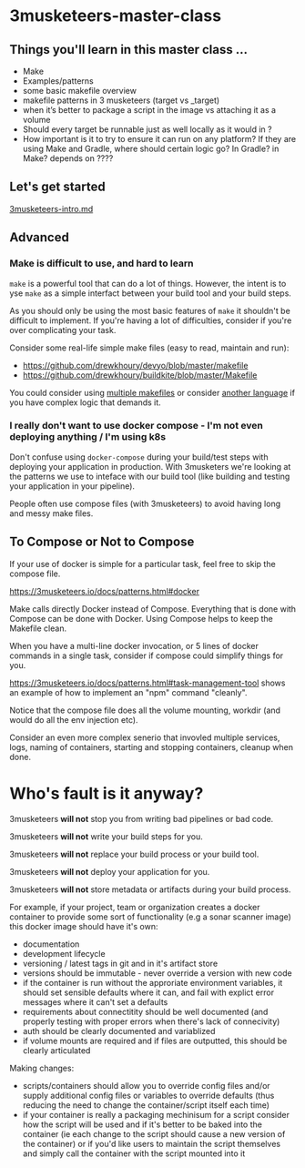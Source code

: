 # 3musketeers-master-class

## Things you'll learn in this master class ...

- Make
- Examples/patterns
- some basic makefile overview
- makefile patterns in 3 musketeers (target vs _target)
- when it’s better to package a script in the image vs attaching it as a volume
- Should every target be runnable just as well locally as it would in <insert specific build server>?
- How important is it to try to ensure it can run on any platform? If they are using Make and Gradle, where should certain logic go?  In Gradle? in Make? depends on ????

## Let's get started

[3musketeers-intro.md](3musketeers-intro.md)

## Advanced

### Make is difficult to use, and hard to learn

`make` is a powerful tool that can do a lot of things. However, the intent is to yse `make` as a simple interfact between your build tool and your build steps.

As you should only be using the most basic features of `make` it shouldn't be difficult to implement. If you're having a lot of difficulties, consider if you're over complicating your task.

Consider some real-life simple make files (easy to read, maintain and run):

- https://github.com/drewkhoury/devyo/blob/master/makefile
- https://github.com/drewkhoury/buildkite/blob/master/Makefile

You could consider using [multiple makefiles](https://3musketeers.io/docs/make.html#multiple-makefiles) or consider [another language](https://3musketeers.io/docs/make.html#complex-targets) if you have complex logic that demands it.

### I really don't want to use docker compose - I'm not even deploying anything / I'm using k8s

Don't confuse using `docker-compose` during your build/test steps with deploying your application in production. With 3musketers we're looking at the patterns we use to inteface with our build tool (like building and testing your application in your pipeline).

People often use compose files (with 3musketeers) to avoid having long and messy make files.

## To Compose or Not to Compose

If your use of docker is simple for a particular task, feel free to skip the compose file.

https://3musketeers.io/docs/patterns.html#docker

Make calls directly Docker instead of Compose. Everything that is done with Compose can be done with Docker. Using Compose helps to keep the Makefile clean.

When you have a multi-line docker invocation, or 5 lines of docker commands in a single task, consider if compose could simplify things for you.

https://3musketeers.io/docs/patterns.html#task-management-tool shows an example of how to implement an "npm" command "cleanly".

Notice that the compose file does all the volume mounting, workdir (and would do all the env injection etc).

Consider an even more complex senerio that invovled multiple services, logs, naming of containers, starting and stopping containers, cleanup when done.

# Who's fault is it anyway?

3musketeers **will not** stop you from writing bad pipelines or bad code.

3musketeers **will not** write your build steps for you.

3musketeers **will not** replace your build process or your build tool.

3musketeers **will not** deploy your application for you.

3musketeers **will not** store metadata or artifacts during your build process.

For example, if your project, team or organization creates a docker container to provide some sort of functionality (e.g a sonar scanner image) this docker image should have it's own:

- documentation
- development lifecycle
- versioning / latest tags in git and in it's artifact store
- versions should be immutable - never override a version with new code
- if the container is run without the approriate environment variables, it should set sensible defaults where it can, and fail with explict error messages where it can't set a defaults
- requirements about connectitity should be well documented (and properly testing with proper errors when there's lack of connecivity)
- auth should be clearly documented and variablized
- if volume mounts are required and if files are outputted, this should be clearly articulated

Making changes:

- scripts/containers should allow you to override config files and/or supply additional config files or variables to override defaults (thus reducing the need to change the container/script itself each time)
- if your container is really a packaging mechinisum for a script consider how the script will be used and if it's better to be baked into the container (ie each change to the script should cause a new version of the container) or if you'd like users to maintain the script themselves and simply call the container with the script mounted into it


